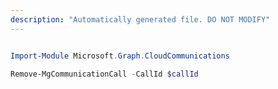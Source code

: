 ```yaml
---
description: "Automatically generated file. DO NOT MODIFY"
---
```


```powershell

Import-Module Microsoft.Graph.CloudCommunications

Remove-MgCommunicationCall -CallId $callId

```